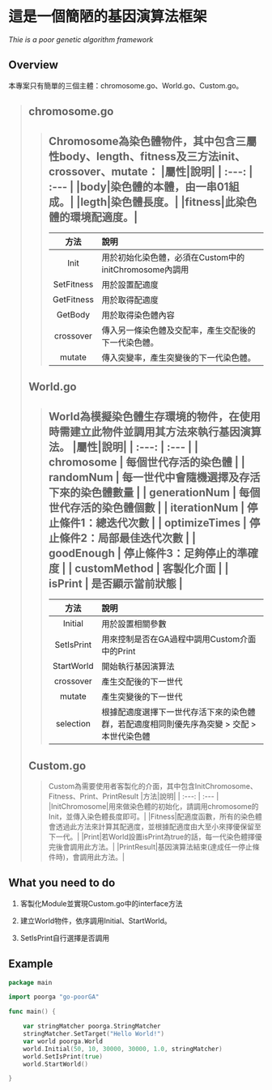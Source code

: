 # **這是一個簡陋的基因演算法框架**

*Thie is a poor genetic algorithm framework*

## **Overview**

本專案只有簡單的三個主體：chromosome.go、World.go、Custom.go。

> **chromosome.go**
> ---
>> Chromosome為染色體物件，其中包含三屬性body、length、fitness及三方法init、crossover、mutate：
>> |屬性|說明|
>> | :---: | :--- |
>> |body|染色體的本體，由一串01組成。|
>> |legth|染色體長度。|
>> |fitness|此染色體的環境配適度。|
>> ---
>> |方法|說明|
>> | :---: | :--- |
>> |Init|用於初始化染色體，必須在Custom中的initChromosome內調用|
>> |SetFitness|用於設置配適度|
>> |GetFitness|用於取得配適度|
>> |GetBody|用於取得染色體內容|
>> |crossover|傳入另一條染色體及交配率，產生交配後的下一代染色體。|
>> |mutate|傳入突變率，產生突變後的下一代染色體。|
> **World.go**
> ---
>> World為模擬染色體生存環境的物件，在使用時需建立此物件並調用其方法來執行基因演算法。
>> |屬性|說明|
>> | :---: | :--- |
>> | chromosome    | 每個世代存活的染色體 |
>> | randomNum     | 每一世代中會隨機選擇及存活下來的染色體數量 |
>> | generationNum | 每個世代存活的染色體個數 |
>> | iterationNum  | 停止條件1：總迭代次數 |
>> | optimizeTimes | 停止條件2：局部最佳迭代次數 |
>> | goodEnough    | 停止條件3：足夠停止的準確度 |
>> | customMethod  | 客製化介面 |
>> | isPrint       | 是否顯示當前狀態 |
>> ---
>> |方法|說明|
>> | :---: | :--- |
>> |Initial|用於設置相關參數|
>> |SetIsPrint|用來控制是否在GA過程中調用Custom介面中的Print|
>> |StartWorld|開始執行基因演算法|
>> |crossover|產生交配後的下一世代|
>> |mutate|產生突變後的下一世代|
>> |selection|根據配適度選擇下一世代存活下來的染色體群，若配適度相同則優先序為突變 > 交配 > 本世代染色體|
> **Custom.go**
> ---
>> Custom為需要使用者客製化的介面，其中包含InitChromosome、Fitness、Print、PrintResult
>> |方法|說明|
>> | :---: | :--- |
>> |InitChromosome|用來做染色體的初始化，請調用chromosome的Init，並傳入染色體長度即可。|
>> |Fitness|配適度函數，所有的染色體會透過此方法來計算其配適度，並根據配適度由大至小來擇優保留至下一代。|
>> |Print|若World設置isPrint為true的話，每一代染色體擇優完後會調用此方法。|
>> |PrintResult|基因演算法結束(達成任一停止條件時)，會調用此方法。|

## **What you need to do**

1. 客製化Module並實現Custom.go中的interface方法

1. 建立World物件，依序調用Initial、StartWorld。

1. SetIsPrint自行選擇是否調用

## **Example**

```go
package main

import poorga "go-poorGA"

func main() {

	var stringMatcher poorga.StringMatcher
	stringMatcher.SetTarget("Hello World!")
	var world poorga.World
	world.Initial(50, 10, 30000, 30000, 1.0, stringMatcher)
	world.SetIsPrint(true)
	world.StartWorld()

}
```